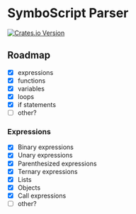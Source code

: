 # SymboScript Parser

[![Crates.io Version](https://img.shields.io/crates/v/symboscript-parser)](https://crates.io/crates/symboscript-parser)

## Roadmap

- [x] expressions
- [x] functions
- [x] variables
- [x] loops
- [x] if statements
- [ ] other?

### Expressions

- [x] Binary expressions
- [x] Unary expressions
- [x] Parenthesized expressions
- [x] Ternary expressions
- [x] Lists
- [x] Objects
- [x] Call expressions
- [ ] other?
